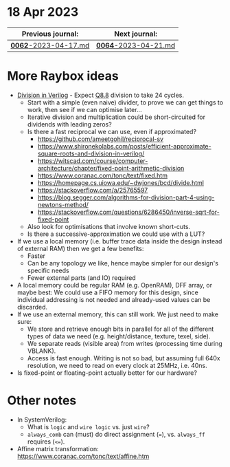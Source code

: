 # 18 Apr 2023

| Previous journal: | Next journal: |
|-|-|
| [**0062**-2023-04-17.md](./0062-2023-04-17.md) | [**0064**-2023-04-21.md](./0064-2023-04-21.md) |


# More Raybox ideas

*   [Division in Verilog](https://projectf.io/posts/division-in-verilog/) - Expect [Q8.8](https://en.wikipedia.org/wiki/Q_(number_format)) division to take 24 cycles.
    *   Start with a simple (even naive) divider, to prove we can get things to work, then see if we can optimise later...
    *   Iterative division and multiplication could be short-circuited for dividends with leading zeros?
    *   Is there a fast reciprocal we can use, even if approximated?
        *   https://github.com/ameetgohil/reciprocal-sv
        *   https://www.shironekolabs.com/posts/efficient-approximate-square-roots-and-division-in-verilog/
        *   https://witscad.com/course/computer-architecture/chapter/fixed-point-arithmetic-division
        *   https://www.coranac.com/tonc/text/fixed.htm
        *   https://homepage.cs.uiowa.edu/~dwjones/bcd/divide.html
        *   https://stackoverflow.com/a/25765597
        *   https://blog.segger.com/algorithms-for-division-part-4-using-newtons-method/
        *   https://stackoverflow.com/questions/6286450/inverse-sqrt-for-fixed-point
    *   Also look for optimisations that involve known short-cuts.
    *   Is there a successive-approximation we could use with a LUT?
*   If we use a local memory (i.e. buffer trace data inside the design instead of external RAM) then we get a few benefits:
    *   Faster
    *   Can be any topology we like, hence maybe simpler for our design's specific needs
    *   Fewer external parts (and IO) required
*   A local memory could be regular RAM (e.g. OpenRAM), DFF array, or maybe best: We could use a FIFO memory for this design, since individual addressing is not needed and already-used values can be discarded.
*   If we use an external memory, this can still work. We just need to make sure:
    *   We store and retrieve enough bits in parallel for all of the different types of data we need (e.g. height/distance, texture, texel, side).
    *   We separate reads (visible area) from writes (processing time during VBLANK).
    *   Access is fast enough. Writing is not so bad, but assuming full 640x resolution, we need to read on every clock at 25MHz, i.e. 40ns.
*   Is fixed-point or floating-point actually better for our hardware?

# Other notes

*   In SystemVerilog:
    *   What is `logic` and `wire logic` vs. just `wire`?
    *   `always_comb` can (must) do direct assignment (`=`), vs. `always_ff` requires (`<=`).
*   Affine matrix transformation: https://www.coranac.com/tonc/text/affine.htm